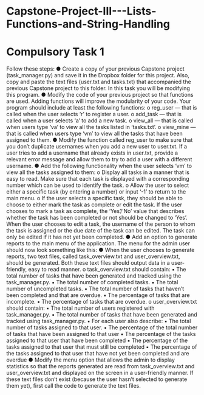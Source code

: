 # Capstone-Project-III---Lists-Functions-and-String-Handling
# Compulsory Task 1
Follow these steps:
● Create a copy of your previous Capstone project (task_manager.py) and
save it in the Dropbox folder for this project. Also, copy and paste the text
files (user.txt and tasks.txt) that accompanied the previous Capstone
project to this folder. In this task you will be modifying this program.
● Modify the code of your previous project so that functions are used.
Adding functions will improve the modularity of your code. Your program
should include at least the following functions:
o reg_user — that is called when the user selects ‘r’ to register a user.
o add_task — that is called when a user selects ‘a’ to add a new task.
o view_all — that is called when users type ‘va’ to view all the tasks
listed in ‘tasks.txt’.
o view_mine — that is called when users type ‘vm’ to view all the
tasks that have been assigned to them.
● Modify the function called reg_user to make sure that you don’t duplicate
usernames when you add a new user to user.txt. If a user tries to add a
username that already exists in user.txt, provide a relevant error message
and allow them to try to add a user with a different username.
● Add the following functionality when the user selects ‘vm’ to view all the
tasks assigned to them:
o Display all tasks in a manner that is easy to read. Make sure that
each task is displayed with a corresponding number which can be
used to identify the task.
o Allow the user to select either a specific task (by entering a number)
or input ‘-1’ to return to the main menu.
o If the user selects a specific task, they should be able to choose to
either mark the task as complete or edit the task. If the user
chooses to mark a task as complete, the ‘Yes’/’No’ value that
describes whether the task has been completed or not should be
changed to ‘Yes’. When the user chooses to edit a task, the
username of the person to whom the task is assigned or the due
date of the task can be edited. The task can only be edited if it has
not yet been completed.
● Add an option to generate reports to the main menu of the application.
The menu for the admin user should now look something like this:
● When the user chooses to generate reports, two text files, called
task_overview.txt and user_overview.txt, should be generated. Both
these text files should output data in a user-friendly, easy to read manner.
o task_overview.txt should contain:
▪ The total number of tasks that have been generated and
tracked using the task_manager.py.
▪ The total number of completed tasks.
▪ The total number of uncompleted tasks.
▪ The total number of tasks that haven’t been completed and
that are overdue.
▪ The percentage of tasks that are incomplete.
▪ The percentage of tasks that are overdue.
o user_overview.txt should contain:
▪ The total number of users registered with task_manager.py.
▪ The total number of tasks that have been generated and
tracked using task_manager.py.
▪ For each user also describe:
▪ The total number of tasks assigned to that user.
▪ The percentage of the total number of tasks that have
been assigned to that user
▪ The percentage of the tasks assigned to that user that
have been completed
▪ The percentage of the tasks assigned to that user that
must still be completed
▪ The percentage of the tasks assigned to that user that
have not yet been completed and are overdue
● Modify the menu option that allows the admin to display statistics so that
the reports generated are read from task_overview.txt and
user_overview.txt and displayed on the screen in a user-friendly manner.
If these text files don’t exist (because the user hasn’t selected to generate
them yet), first call the code to generate the text files.
